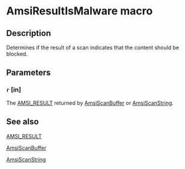 # AmsiResultIsMalware macro

## Description

Determines if the result of a scan indicates that the content should be blocked.

## Parameters

### `r` [in]

The [AMSI_RESULT](https://learn.microsoft.com/windows/desktop/api/amsi/ne-amsi-amsi_result) returned by [AmsiScanBuffer](https://learn.microsoft.com/windows/desktop/api/amsi/nf-amsi-amsiscanbuffer) or [AmsiScanString](https://learn.microsoft.com/windows/desktop/api/amsi/nf-amsi-amsiscanstring).

## See also

[AMSI_RESULT](https://learn.microsoft.com/windows/desktop/api/amsi/ne-amsi-amsi_result)

[AmsiScanBuffer](https://learn.microsoft.com/windows/desktop/api/amsi/nf-amsi-amsiscanbuffer)

[AmsiScanString](https://learn.microsoft.com/windows/desktop/api/amsi/nf-amsi-amsiscanstring)